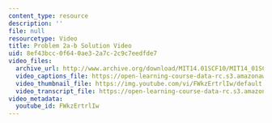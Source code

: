 ```yaml
---
content_type: resource
description: ''
file: null
resourcetype: Video
title: Problem 2a-b Solution Video
uid: 8ef43bcc-0f64-0ae3-2a7c-2c9c7eedfde7
video_files:
  archive_url: http://www.archive.org/download/MIT14.01SCF10/MIT14_01SCF10_problem_8-2_300k.mp4
  video_captions_file: https://open-learning-course-data-rc.s3.amazonaws.com/14-01sc-principles-of-microeconomics-fall-2011/ade8c32d2a5c5567bbb1cac49b1274fe_FWkzErtrlIw.vtt
  video_thumbnail_file: https://img.youtube.com/vi/FWkzErtrlIw/default.jpg
  video_transcript_file: https://open-learning-course-data-rc.s3.amazonaws.com/14-01sc-principles-of-microeconomics-fall-2011/bf7127eecf00106bb4669f0c4101fe95_FWkzErtrlIw.pdf
video_metadata:
  youtube_id: FWkzErtrlIw
---
```

